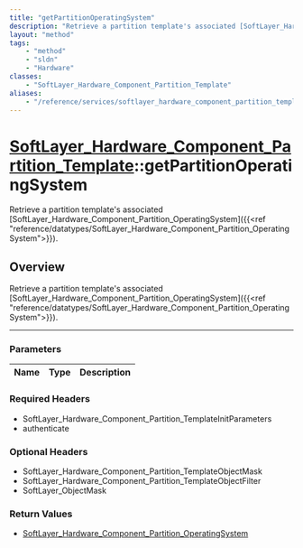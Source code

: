 ```yaml
---
title: "getPartitionOperatingSystem"
description: "Retrieve a partition template's associated [SoftLayer_Hardware_Component_Partition_OperatingSystem]({{<ref 'reference/da... "
layout: "method"
tags:
    - "method"
    - "sldn"
    - "Hardware"
classes:
    - "SoftLayer_Hardware_Component_Partition_Template"
aliases:
    - "/reference/services/softlayer_hardware_component_partition_template/getPartitionOperatingSystem"
---
```

# [SoftLayer_Hardware_Component_Partition_Template](/reference/services/SoftLayer_Hardware_Component_Partition_Template)::getPartitionOperatingSystem

Retrieve a partition template's associated [SoftLayer_Hardware_Component_Partition_OperatingSystem]({{<ref "reference/datatypes/SoftLayer_Hardware_Component_Partition_OperatingSystem">}}).


## Overview 
Retrieve a partition template's associated [SoftLayer_Hardware_Component_Partition_OperatingSystem]({{<ref "reference/datatypes/SoftLayer_Hardware_Component_Partition_OperatingSystem">}}).

-----

### Parameters 
|Name | Type | Description |
| --- | --- | --- |


### Required Headers
* SoftLayer_Hardware_Component_Partition_TemplateInitParameters
* authenticate


### Optional Headers
* SoftLayer_Hardware_Component_Partition_TemplateObjectMask
* SoftLayer_Hardware_Component_Partition_TemplateObjectFilter
* SoftLayer_ObjectMask

### Return Values
* <a href='/reference/datatypes/SoftLayer_Hardware_Component_Partition_OperatingSystem'>SoftLayer_Hardware_Component_Partition_OperatingSystem </a>




